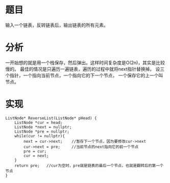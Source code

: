 # 题目
输入一个链表，反转链表后，输出链表的所有元素。
# 分析
一开始想的就是用一个栈保存，然后弹出。这样时间复杂度是O(2n)，其实是比较慢的。
最佳的情况是只遍历一遍链表，遍历的过程中就将next指针替换掉。
设三个指针，一个指向当前节点，一个指向它的下一个节点， 一个保存它的上一个叫节点。
# 实现
```
ListNode* ReverseList(ListNode* pHead) {
	ListNode *cur = head;
	ListNode *next = nullptr;
	ListNode *pre = nullptr;
	while(cur != nullptr){
		next = cur->next;    //暂存下一个节点，因为要修改cur->next
		cur->next = pre;     //当前节点的next指向它的前一个节点
		pre = cur;           
		cur = next;
	}
	return pre;   //cur为空时，pre就是链表的最后一个节点，也就是翻转后的第一个节点
}
```